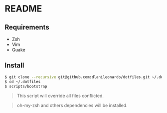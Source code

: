 # README

## Requirements

* Zsh
* Vim
* Guake

## Install

```bash
$ git clone --recursive git@github.com:dlanileonardo/dotfiles.git ~/.dotfiles
$ cd ~/.dotfiles
$ scripts/bootstrap
```
> This script will override all files conflicted.

> oh-my-zsh and others dependencies will be installed.
